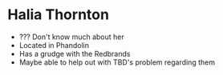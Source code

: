 # Halia Thornton

- ??? Don't know much about her
- Located in Phandolin
- Has a grudge with the Redbrands
- Maybe able to help out with TBD's problem regarding them